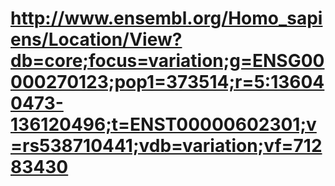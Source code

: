 # http://www.ensembl.org/Homo_sapiens/Location/View?db=core;focus=variation;g=ENSG00000270123;pop1=373514;r=5:136040473-136120496;t=ENST00000602301;v=rs538710441;vdb=variation;vf=71283430
